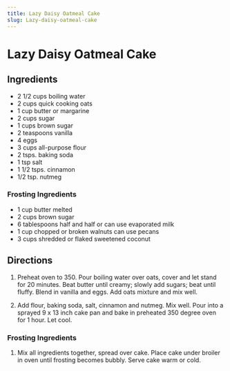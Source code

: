 ```yaml
---
title: Lazy Daisy Oatmeal Cake
slug: Lazy-daisy-oatmeal-cake
---
```


# Lazy Daisy Oatmeal Cake

## Ingredients

- 2 1/2 cups boiling water
- 2 cups quick cooking oats
- 1 cup butter or margarine
- 2 cups sugar
- 1 cups brown sugar
- 2 teaspoons vanilla
- 4 eggs
- 3 cups all-purpose flour
- 2 tsps. baking soda
- 1 tsp salt
- 1 1/2 tsps. cinnamon
- 1/2 tsp. nutmeg

### Frosting Ingredients

- 1 cup butter melted
- 2 cups brown sugar
- 6 tablespoons half and half or can use evaporated milk
- 1 cup chopped or broken walnuts can use pecans
- 3 cups shredded or flaked sweetened coconut

## Directions

1. Preheat oven to 350. Pour boiling water over oats, cover and let stand for 20 minutes. Beat butter until creamy; slowly add sugars; beat until fluffy. Blend in vanilla and eggs. Add oats mixture and mix well.

2. Add flour, baking soda, salt, cinnamon and nutmeg. Mix well. Pour into a sprayed 9 x 13 inch cake pan and bake in preheated 350 degree oven for 1 hour. Let cool.

### Frosting Ingredients

1. Mix all ingredients together, spread over cake. Place cake under broiler in oven until frosting becomes bubbly. Serve cake warm or cold.
